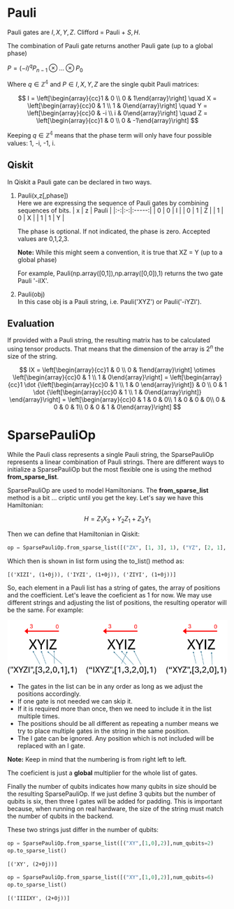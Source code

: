 # Pauli
Pauli gates are $I, X, Y, Z$. Clifford = Pauli + $S,H$.

The combination of Pauli gate returns another Pauli gate (up to a global phase)

$P = (-i)^q P_{n-1}\otimes...\otimes P_0$

Where $q \in \mathbb{Z^4}$ and $P \in {I, X, Y, Z}$ are the single qubit Pauli matrices:  

$$
I = 
\left[\begin{array}{cc}1 & 0 \\ 
0 & 1\end{array}\right]
\quad
X = 
\left[\begin{array}{cc}0 & 1 \\ 
1 & 0\end{array}\right]
\quad
Y = 
\left[\begin{array}{cc}0 & -i \\ 
i & 0\end{array}\right]
\quad
Z = 
\left[\begin{array}{cc}1 & 0 \\ 
0 & -1\end{array}\right]
$$

Keeping $q \in \mathbb{Z^4}$ means that the phase term will only have four possible values: 1, -i, -1, i.

## Qiskit

In Qiskit a Pauli gate can be declared in two ways.

1. Pauli(x,z[,phase])  
   Here we are expressing the sequence of Pauli gates by combining sequences of bits.
   | x | z | Pauli |
   |:-:|:-:|:-----:|
   | 0 | 0 | I |
   | 0 | 1 | Z |
   | 1 | 0 | X |
   | 1 | 1 | Y |
   
   The phase is optional. If not indicated, the phase is zero. Accepted values are 0,1,2,3.

   **Note:** While this might seem a convention, it is true that XZ = Y (up to a global phase)

   For example, Pauli(np.array([0,1]),np.array([0,0]),1) returns the two gate Pauli '-iIX'. 
   
3. Pauli(obj)  
   In this case obj is a Pauli string, i.e. Pauli('XYZ') or Pauli('-iYZI'). 

## Evaluation  
If provided with a Pauli string, the resulting matrix has to be calculated using tensor products. That means that the dimension of the array is $2^n$ the size of the string.  

$$
IX = \left[\begin{array}{cc}1 & 0 \\ 
0 & 1\end{array}\right] 
\otimes 
\left[\begin{array}{cc}0 & 1 \\ 
1 & 0\end{array}\right] 
= \left[\begin{array}{cc}1 \dot {\left[\begin{array}{cc}0 & 1 \\ 
1 & 0 \end{array}\right]} & 0 \\ 
0 & 1 \dot {\left[\begin{array}{cc}0 & 1 \\ 
1 & 0\end{array}\right]} \end{array}\right]
= \left[\begin{array}{cc}0 & 1 & 0 & 0\\ 
1 & 0 & 0 & 0\\
0 & 0 & 0 & 1\\
0 & 0 & 1 & 0\end{array}\right] 
$$

# SparsePauliOp
While the Pauli class represents a single Pauli string, the SparsePauliOp represents a linear combination of Pauli strings. There are different ways to initialize a SparsePauliOp but the most flexible one is using the method **from_sparse_list**.

SparsePauliOp are used to model Hamiltonians. The **from_sparse_list** method is a bit ... criptic until you get the key. Let's say we have this Hamiltonian:

$$ H = Z_1 X_3 + Y_2 Z_1 + Z_3 Y_1 $$ 

Then we can define that Hamiltonian in Qiskit:

```python
op = SparsePauliOp.from_sparse_list([("ZX", [1, 3], 1), ("YZ", [2, 1], 1), ("ZY", [3, 1], 1)], num_qubits=4)
```
Which then is shown in list form using the to_list() method as:  
```
[('XIZI', (1+0j)), ('IYZI', (1+0j)), ('ZIYI', (1+0j))]
```
So, each element in a Pauli list has a string of gates, the array of positions and the coefficient. Let's leave the coeficient as 1 for now. We may use different strings and adjusting the list of positions, the resulting operator will be the same.
For example:  

!['SparsePauli'](../images/SparsePauli01.png)

- The gates in the list can be in any order as long as we adjust the positions accordingly.
- If one gate is not needed we can skip it. 
- If it is required more than once, then we need to include it in the list multiple times.
- The positions should be all different as repeating a number means we try to place multiple gates in the string in the same position.
- The I gate can be ignored. Any position which is not included will be replaced with an I gate.

**Note:** Keep in mind that the numbering is from right left to left.

The coeficient is just a **global** multiplier for the whole list of gates. 

Finally the number of qubits indicates how many qubits in size should be the resulting SparsePauliOp. If we just define 3 qubits but the number of qubits is six, then three I gates will be added for padding. 
This is important because, when running on real hardware, the size of the string must match the number of qubits in the backend.

These two strings just differ in the number of qubits:
```python
op = SparsePauliOp.from_sparse_list([("XY",[1,0],2)],num_qubits=2)
op.to_sparse_list()
```
```
[('XY', (2+0j))]
```
```python
op = SparsePauliOp.from_sparse_list([("XY",[1,0],2)],num_qubits=6)
op.to_sparse_list()
```
```
[('IIIIXY', (2+0j))]
```



